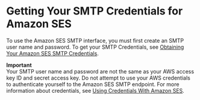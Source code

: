 # Getting Your SMTP Credentials for Amazon SES<a name="get-smtp-credentials"></a>

To use the Amazon SES SMTP interface, you must first create an SMTP user name and password\. To get your SMTP Credentials, see [Obtaining Your Amazon SES SMTP Credentials](smtp-credentials.md)\.

**Important**  
Your SMTP user name and password are not the same as your AWS access key ID and secret access key\. Do not attempt to use your AWS credentials to authenticate yourself to the Amazon SES SMTP endpoint\. For more information about credentials, see [Using Credentials With Amazon SES](using-credentials.md)\.